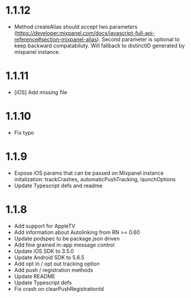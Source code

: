 # 1.1.12

- Method createAlias should accept two parameters (https://developer.mixpanel.com/docs/javascript-full-api-reference#section-mixpanel-alias). Second parameter is optional to keep backward compatabiluty. Will fallback to distinctID generated by mixpanel instance. 

# 1.1.11

- [iOS] Add missing file

# 1.1.10

- Fix typo

# 1.1.9

- Expose iOS params that can be passed on Mixpanel instance initalization: trackCrashes, automaticPushTracking, launchOptions
- Update Typescript defs and readme

# 1.1.8

- Add support for AppleTV
- Add information about Autolinking from RN >= 0.60
- Update podspec to be package.json driven
- Add fine grained in-app message control
- Update iOS SDK to 3.5.0
- Update Android SDK to 5.6.5
- Add opt in / opt out tracking option
- Add push / registration methods
- Update README
- Update Typescript defs
- Fix crash on clearPushRegistrationId